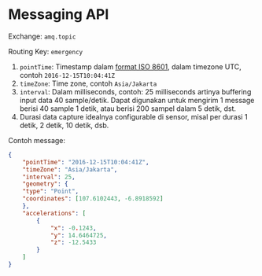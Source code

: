 # Messaging API

Exchange: `amq.topic`

Routing Key: `emergency`

1. `pointTime`: Timestamp dalam [format ISO 8601](https://en.wikipedia.org/wiki/ISO_8601), dalam timezone UTC, contoh `2016-12-15T10:04:41Z`
2. `timeZone`: Time zone, contoh `Asia/Jakarta`
3. `interval`: Dalam milliseconds, contoh: 25 milliseconds artinya buffering input data 40 sample/detik. Dapat digunakan untuk mengirim 1 message berisi 40 sample 1 detik, atau berisi 200 sampel dalam 5 detik, dst.
4. Durasi data capture idealnya configurable di sensor, misal per durasi 1 detik, 2 detik, 10 detik, dsb.

Contoh message:

```json
{
    "pointTime": "2016-12-15T10:04:41Z",
    "timeZone": "Asia/Jakarta",
    "interval": 25,
    "geometry": {
    "type": "Point",
    "coordinates": [107.6102443, -6.8918592]
    },
    "accelerations": [
        {
            "x": -0.1243,
            "y": 14.6464725,
            "z": -12.5433
        }
    ]
}
```




